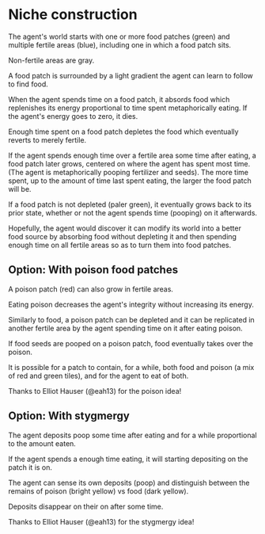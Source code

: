 # Niche construction

The agent's world starts with one or more food patches (green) and multiple fertile areas (blue), including one in which a food patch sits.

Non-fertile areas are gray.

A food patch is surrounded by a light gradient the agent can learn to follow to find food.

When the agent spends time on a food patch, it absords food which replenishes its energy proportional to time spent metaphorically eating. If the agent's energy goes to zero, it dies.

Enough time spent on a food patch depletes the food which eventually reverts to merely fertile.

If the agent spends enough time over a fertile area some time after eating, a food patch later grows, centered on where the agent has spent most time. (The agent is metaphorically pooping fertilizer and seeds). The more time spent, up to the amount of time last spent eating, the larger the food patch will be.

If a food patch is not depleted (paler green), it eventually grows back to its prior state, whether or not the agent spends time (pooping) on it afterwards.

Hopefully, the agent would discover it can modify its world into a better food source by absorbing food without depleting it and then spending enough time on all fertile areas so as to turn them into food patches.

## Option: With poison food patches

A poison patch (red) can also grow in fertile areas. 

Eating poison decreases the agent's integrity without increasing its energy.

Similarly to food, a poison patch can be depleted and it can be replicated in another fertile area by the agent spending time on it after eating poison.

If food seeds are pooped on a poison patch, food eventually takes over the poison.

It is possible for a patch to contain, for a while, both food and poison (a mix of red and green tiles), and for the agent to eat of both.

Thanks to Elliot Hauser (@eah13) for the poison idea!

## Option: With stygmergy

The agent deposits poop some time after eating and for a while proportional to the amount eaten.

If the agent spends a enough time eating, it will starting depositing on the patch it is on.

The agent can sense its own deposits (poop) and distinguish between the remains of poison (bright yellow) vs food (dark yellow).

Deposits disappear on their on after some time.

Thanks to Elliot Hauser (@eah13) for the stygmergy idea!
